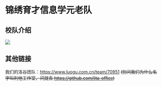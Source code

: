 # 锦绣育才信息学元老队
## 校队介绍
[![](https://cdn.luogu.com.cn/upload/image_hosting/deuyz6hc.png)](https://course.coderlands.com/jxyc/)

## 其他链接
我们的洛谷团队：<https://www.luogu.com.cn/team/70951> ~~(别问我们为什么名字叫利他工作室，问就去 <https://github.com/lita-office>)~~
